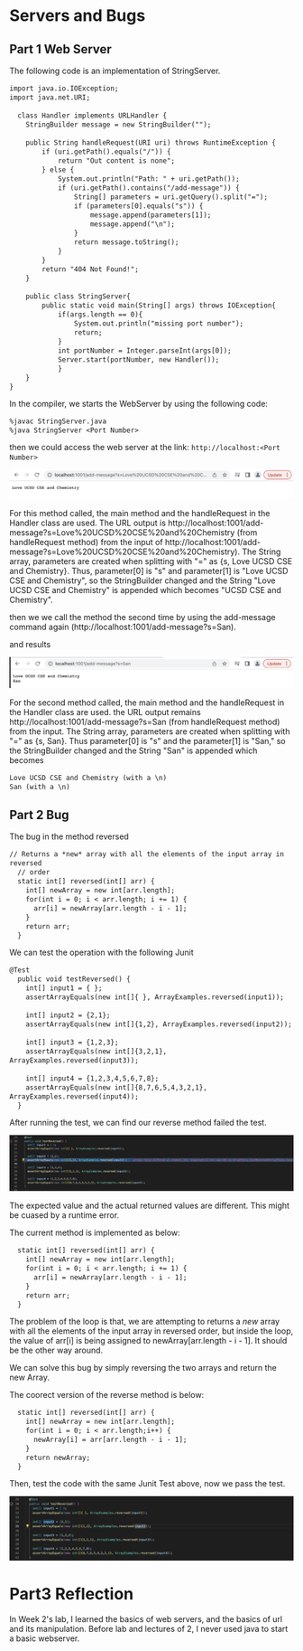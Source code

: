 # Servers and Bugs

## Part 1 Web Server

The following code is an implementation of StringServer.

```
import java.io.IOException;
import java.net.URI;

  class Handler implements URLHandler {
    StringBuilder message = new StringBuilder("");

    public String handleRequest(URI uri) throws RuntimeException {
        if (uri.getPath().equals("/")) {
            return "Out content is none";
        } else {
            System.out.println("Path: " + uri.getPath());
            if (uri.getPath().contains("/add-message")) {
                String[] parameters = uri.getQuery().split("=");
                if (parameters[0].equals("s")) {
                    message.append(parameters[1]);
                    message.append("\n");
                }
                return message.toString();
            }
        }
        return "404 Not Found!";
    }
    
    public class StringServer{
        public static void main(String[] args) throws IOException{
            if(args.length == 0){
                System.out.println("missing port number");
                return;
            }
            int portNumber = Integer.parseInt(args[0]);
            Server.start(portNumber, new Handler());
            }
    }
}
```

In the compiler, we starts the WebServer by using the following code:
```
%javac StringServer.java
%java StringServer <Port Number>
```
then we could access the web server at the link:
`http://localhost:<Port Number>`

![Image](s1.png)

For this method called, the main method and the handleRequest in the Handler class are used. The URL output is http://localhost:1001/add-message?s=Love%20UCSD%20CSE%20and%20Chemistry (from handleRequest method) from the input of http://localhost:1001/add-message?s=Love%20UCSD%20CSE%20and%20Chemistry). The String array, parameters are created when splitting with "=" as {s, Love UCSD CSE and Chemistry}. Thus, parameter[0] is "s" and parameter[1] is "Love UCSD CSE and Chemistry", so the StringBuilder changed and the String "Love UCSD CSE and Chemistry" is appended which becomes "UCSD CSE and Chemistry".

then we we call the method the second time by using the add-message command again (http://localhost:1001/add-message?s=San). 

and results 

![Image](s2.png)

For the second method called, the main method and the handleRequest in the Handler class are used. the URL output remains http://localhost:1001/add-message?s=San (from handleRequest method) from the input. The String array, parameters are created when splitting with "=" as {s, San}. Thus parameter[0] is "s" and the parameter[1] is "San," so the StringBuilder changed and the String "San" is appended which becomes 
```
Love UCSD CSE and Chemistry (with a \n)
San (with a \n)
```

## Part 2 Bug

The bug in the method reversed
```
// Returns a *new* array with all the elements of the input array in reversed
  // order
  static int[] reversed(int[] arr) {
    int[] newArray = new int[arr.length];
    for(int i = 0; i < arr.length; i += 1) {
      arr[i] = newArray[arr.length - i - 1];
    }
    return arr;
  }
```

We can test the operation with the following Junit

```
@Test
  public void testReversed() {
    int[] input1 = { };
    assertArrayEquals(new int[]{ }, ArrayExamples.reversed(input1));

    int[] input2 = {2,1};
    assertArrayEquals(new int[]{1,2}, ArrayExamples.reversed(input2));

    int[] input3 = {1,2,3};
    assertArrayEquals(new int[]{3,2,1}, ArrayExamples.reversed(input3));

    int[] input4 = {1,2,3,4,5,6,7,8};
    assertArrayEquals(new int[]{8,7,6,5,4,3,2,1}, ArrayExamples.reversed(input4));
  }
  ```
  
  After running the test, we can find our reverse method failed the test.
  
  ![Image](test.png)
  
  The expected value and the actual returned values are different. This might be cuased by a runtime error. 
  
  The current method is implemented as below:

```
  static int[] reversed(int[] arr) {
    int[] newArray = new int[arr.length];
    for(int i = 0; i < arr.length; i += 1) {
      arr[i] = newArray[arr.length - i - 1];
    }
    return arr;
  }
```

The problem of the loop is that, we are attempting to returns a *new* array with all the elements of the input array in reversed order, but inside the loop, the value of arr[i] is being assigned to newArray[arr.length - i - 1]. It should be the other way around.  

We can solve this bug by simply reversing the two arrays and return the new Array.

The coorect version of the reverse method is below:

```
  static int[] reversed(int[] arr) {
    int[] newArray = new int[arr.length]; 
    for(int i = 0; i < arr.length;i++) {
      newArray[i] = arr[arr.length - i - 1];
    }
    return newArray;
  }
```

Then, test the code with the same Junit Test above, now we pass the test.

![Image](test1.png)

# Part3 Reflection

In Week 2's lab, I learned the basics of web servers, and the basics of url and its manipulation. Before lab and lectures of 2, I never used java to start a basic webserver. 
